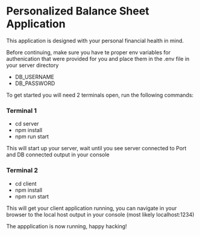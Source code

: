 # Personalized Balance Sheet Application

This application is designed with your personal financial health in mind.

Before continuing, make sure you have te proper env variables for authenication that were provided for you and place them in the .env file in your server directory

- DB_USERNAME
- DB_PASSWORD

To get started you will need 2 terminals open, run the following commands:

### Terminal 1

- cd server
- npm install
- npm run start

This will start up your server, wait until you see server connected to Port and DB connected output in your console

### Terminal 2

- cd client
- npm install
- npm run start

This will get your client application running, you can navigate in your browser to the local host output in your console (most likely localhost:1234)

The appplication is now running, happy hacking!
